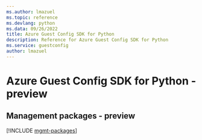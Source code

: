 ```yaml
---
ms.author: lmazuel
ms.topic: reference
ms.devlang: python
ms.data: 09/26/2022
title: Azure Guest Config SDK for Python
description: Reference for Azure Guest Config SDK for Python
ms.service: guestconfig
author: lmazuel
---
```

# Azure Guest Config SDK for Python - preview

## Management packages - preview
[!INCLUDE [mgmt-packages](guest-config-mgmt-index.md)]